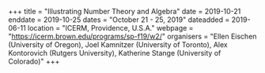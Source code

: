 +++
title = "Illustrating Number Theory and Algebra"
date = 2019-10-21
enddate = 2019-10-25
dates = "October 21 - 25, 2019"
dateadded = 2019-06-11
location = "ICERM, Providence, U.S.A."
webpage = "https://icerm.brown.edu/programs/sp-f19/w2/"
organisers = "Ellen Eischen (University of Oregon), Joel Kamnitzer (University of Toronto), Alex Kontorovich (Rutgers University), Katherine Stange (University of Colorado)"
+++
